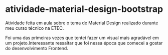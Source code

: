 # atividade-material-design-bootstrap
Atividade feita em aula sobre o tema de Material Design realizado durante meu curso técnico na ETEC.

Foi uma das primeiras vezes que tentei fazer um visual mais agradável em um projeto.Interessante ressaltar que foi nessa época que comecei a gostar do desenvolvimento Frontend.
